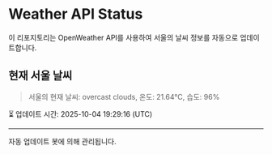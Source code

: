 
# Weather API Status

이 리포지토리는 OpenWeather API를 사용하여 서울의 날씨 정보를 자동으로 업데이트합니다.

## 현재 서울 날씨
> 서울의 현재 날씨: overcast clouds, 온도: 21.64°C, 습도: 96%

⏳ 업데이트 시간: 2025-10-04 19:29:16 (UTC)

---
자동 업데이트 봇에 의해 관리됩니다.
